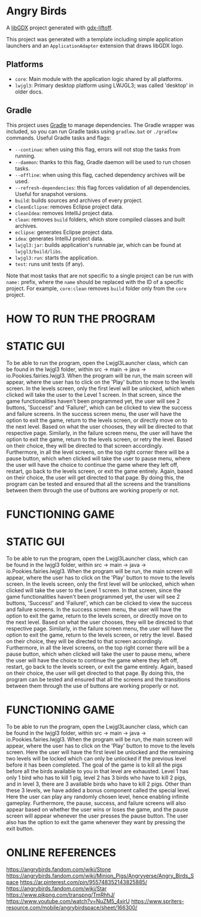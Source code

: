 # Angry Birds

A [libGDX](https://libgdx.com/) project generated with [gdx-liftoff](https://github.com/libgdx/gdx-liftoff).

This project was generated with a template including simple application launchers and an `ApplicationAdapter` extension that draws libGDX logo.

## Platforms

- `core`: Main module with the application logic shared by all platforms.
- `lwjgl3`: Primary desktop platform using LWJGL3; was called 'desktop' in older docs.

## Gradle

This project uses [Gradle](https://gradle.org/) to manage dependencies.
The Gradle wrapper was included, so you can run Gradle tasks using `gradlew.bat` or `./gradlew` commands.
Useful Gradle tasks and flags:

- `--continue`: when using this flag, errors will not stop the tasks from running.
- `--daemon`: thanks to this flag, Gradle daemon will be used to run chosen tasks.
- `--offline`: when using this flag, cached dependency archives will be used.
- `--refresh-dependencies`: this flag forces validation of all dependencies. Useful for snapshot versions.
- `build`: builds sources and archives of every project.
- `cleanEclipse`: removes Eclipse project data.
- `cleanIdea`: removes IntelliJ project data.
- `clean`: removes `build` folders, which store compiled classes and built archives.
- `eclipse`: generates Eclipse project data.
- `idea`: generates IntelliJ project data.
- `lwjgl3:jar`: builds application's runnable jar, which can be found at `lwjgl3/build/libs`.
- `lwjgl3:run`: starts the application.
- `test`: runs unit tests (if any).

Note that most tasks that are not specific to a single project can be run with `name:` prefix, where the `name` should be replaced with the ID of a specific project.
For example, `core:clean` removes `build` folder only from the `core` project.

# HOW TO RUN THE PROGRAM
# STATIC GUI
To be able to run the program, open the Lwjgl3Launcher class, which can be found in the lwjgl3 folder, within src -> main -> java -> io.Pookies.fairies.lwjgl3.
When the program will be run, the main screen will appear, where the user has to click on the 'Play' button to move to the levels screen.
In the levels screen, only the first level will be unlocked, which when clicked will take the user to the Level 1 screen. In that screen,
since the game functionalities haven't been programmed yet, the user will see 2 buttons, 'Success!' and 'Failure!', which can be clicked to view
the success and failure screens. In the success screen menu, the user will have the option to exit the game, return to the levels screen, or directly move
on to the next level. Based on what the user chooses, they will be directed to that respective page. Similarly, in the failure screen menu, the user will have
the option to exit the game, return to the levels screen, or retry the level. Based on their choice, they will be directed to that screen accordingly.
Furthermore, in all the level screens, on the top right corner there will be a pause button, which when clicked will take the user to pause menu, where the user
will have the choice to continue the game where they left off, restart, go back to the levels screen, or exit the game entirely. Again, based on their choice,
the user will get directed to that page. By doing this, the program can be tested and ensured that all the screens and the transitions between them through the
use of buttons are working properly or not.

# FUNCTIONING GAME
# STATIC GUI
To be able to run the program, open the Lwjgl3Launcher class, which can be found in the lwjgl3 folder, within src -> main -> java -> io.Pookies.fairies.lwjgl3.
When the program will be run, the main screen will appear, where the user has to click on the 'Play' button to move to the levels screen.
In the levels screen, only the first level will be unlocked, which when clicked will take the user to the Level 1 screen. In that screen,
since the game functionalities haven't been programmed yet, the user will see 2 buttons, 'Success!' and 'Failure!', which can be clicked to view
the success and failure screens. In the success screen menu, the user will have the option to exit the game, return to the levels screen, or directly move
on to the next level. Based on what the user chooses, they will be directed to that respective page. Similarly, in the failure screen menu, the user will have
the option to exit the game, return to the levels screen, or retry the level. Based on their choice, they will be directed to that screen accordingly.
Furthermore, in all the level screens, on the top right corner there will be a pause button, which when clicked will take the user to pause menu, where the user
will have the choice to continue the game where they left off, restart, go back to the levels screen, or exit the game entirely. Again, based on their choice,
the user will get directed to that page. By doing this, the program can be tested and ensured that all the screens and the transitions between them through the
use of buttons are working properly or not.

# FUNCTIONING GAME
To be able to run the program, open the Lwjgl3Launcher class, which can be found in the lwjgl3 folder, within src -> main -> java -> io.Pookies.fairies.lwjgl3.
When the program will be run, the main screen will appear, where the user has to click on the 'Play' button to move to the levels screen. Here the user will have
the first level be unlocked and the remaining two levels will be locked which can only be unlocked if the previous level before it has been completed. The goal
of the game is to kill all the pigs before all the birds available to you in that level are exhausted. Level 1 has only 1 bird who has to kill 1 pig, level 2 has
3 birds who have to kill 2 pigs, and in level 3, there are 3 available birds who have to kill 2 pigs. Other than these 3 levels, we have added a bonus component
called the special level. Here the user can play any randomly chosen level, hence enabling infinite gameplay. Furthermore, the pause, success, and failure screens
will also appear based on whether the user wins or loses the game, and the pause screen will appear whenever the user presses the pause button. The user also has
the option to exit the game whenever they want by pressing the exit button. 

# ONLINE REFERENCES
https://angrybirds.fandom.com/wiki/Stone
https://angrybirds.fandom.com/wiki/Minion_Pigs/Angryverse/Angry_Birds_Space
https://ar.pinterest.com/pin/955748352143825885/
https://angrybirds.fandom.com/wiki/Star
https://www.pikpng.com/transpng/TmRhhJ/
https://www.youtube.com/watch?v=NuZM5_4xjrU
https://www.spriters-resource.com/mobile/angrybirdspace/sheet/166300/

